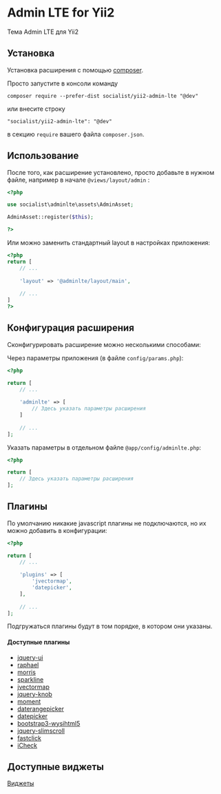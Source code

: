 Admin LTE for Yii2
==================
Тема Admin LTE для Yii2

Установка
------------

Установка расширения с помощью [composer](http://getcomposer.org/download/).

Просто запустите в консоли команду

```
composer require --prefer-dist socialist/yii2-admin-lte "@dev"
```

или внесите строку

```
"socialist/yii2-admin-lte": "@dev"
```

в секцию `require` вашего файла `composer.json`.


Использование
-----

После того, как расширение установлено, просто добавьте в нужном файле, например в начале `@views/layout/admin`  :

```php
<?php

use socialist\adminlte\assets\AdminAsset;

AdminAsset::register($this);

?>
```

Или можно заменить стандартный layout в настройках приложения:

```php
<?php
return [
    // ...
    
    'layout' => '@adminlte/layout/main',
    
    // ...
]
?>
```

Конфигурация расширения
-----------

Сконфигурировать расширение можно несколькими способами:

Через параметры приложения (в файле ``` config/params.php ```):
```php
<?php

return [
    // ...
    
    'adminlte' => [
        // Здесь указать параметры расширения
    ]
    
    // ...
];
```

Указать параметры в отдельном файле ``` @app/config/adminlte.php ```:

```php
<?php

return [
    // Здесь указать параметры расширения
];
```

Плагины
------

По умолчанию никакие javascript плагины не подключаются, но их можно добавить в конфигурации:

```php
<?php

return [
    // ...
    
    'plugins' => [
        'jvectormap',
        'datepicker',
    ],
    
    // ...
];
```

Подгружаться плагины будут в том порядке, в котором они указаны.

#### Доступные плагины ####

+ [jquery-ui](https://jqueryui.com/)
+ [raphael](http://raphaeljs.com/)
+ [morris](http://morrisjs.github.io/morris.js/)
+ [sparkline](http://omnipotent.net/jquery.sparkline/)
+ [jvectormap](http://jvectormap.com/)
+ [jquery-knob](https://github.com/aterrien/jQuery-Knob)
+ [moment](http://momentjs.com/)
+ [daterangepicker](https://github.com/dangrossman/bootstrap-daterangepicker)
+ [datepicker](https://github.com/eternicode/bootstrap-datepicker)
+ [bootstrap3-wysihtml5](https://github.com/schnawel007/bootstrap3-wysihtml5)
+ [jquery-slimscroll](http://rocha.la/jQuery-slimScroll)
+ [fastclick](https://github.com/ftlabs/fastclick)
+ [iCheck](https://github.com/fronteed/iCheck)


Доступные виджеты
-----------------

[Виджеты](https://github.com/socialist/yii2-admin-lte/blob/master/docs/ru/widgets.md)

